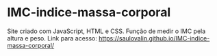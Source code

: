 # IMC-indice-massa-corporal
Site criado com JavaScript, HTML e CSS. Função de medir o IMC pela altura e peso.
Link para acesso: https://saulovalin.github.io/IMC-indice-massa-corporal/
